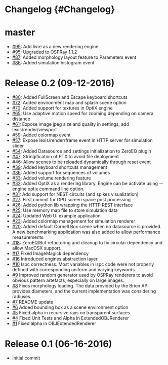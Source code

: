Changelog {#Changelog}
=========

# master

* [#99](https://github.com/BlueBrain/Brayns/pull/99):
  Add livre as a new rendering engine
* [#95](https://github.com/BlueBrain/Brayns/pull/95):
  Upgraded to OSPRay 1.1.2
* [#87](https://github.com/BlueBrain/Brayns/pull/87):
  Added morphology layout feature to Parameters event
* [#86](https://github.com/BlueBrain/Brayns/pull/86):
  Added simulation histogram event

# Release 0.2 (09-12-2016)

* [#80](https://github.com/BlueBrain/Brayns/pull/80):
  Added FullScreen and Escape keyboard shortcuts
* [#72](https://github.com/BlueBrain/Brayns/pull/72):
  Added environment map and splash scene option
* [#70](https://github.com/BlueBrain/Brayns/pull/70):
  Added support for textures in OptiX engine
* [#65](https://github.com/BlueBrain/Brayns/pull/65):
  Use adaptive motion speed for zooming depending on camera distance
* [#61](https://github.com/BlueBrain/Brayns/pull/61):
  Expose image jpeg size and quality in settings, add lexis/render/viewport
* [#59](https://github.com/BlueBrain/Brayns/pull/59):
  Added colormap event
* [#57](https://github.com/BlueBrain/Brayns/pull/57):
  Expose lexis/render/frame event in HTTP server for simulation slider
* [#54](https://github.com/BlueBrain/Brayns/pull/54):
  Added Datasource and settings initialization to ZeroEQ plugin
* [#47](https://github.com/BlueBrain/Brayns/pull/47):
  Stringification of PTX to avoid file deployment
* [#46](https://github.com/BlueBrain/Brayns/pull/46):
  Allow scenes to be reloaded dynamically through reset event
* [#39](https://github.com/BlueBrain/Brayns/pull/39):
  Added keyboard shortcuts management
* [#36](https://github.com/BlueBrain/Brayns/pull/36):
  Added support for sequences of volumes
* [#33](https://github.com/BlueBrain/Brayns/pull/33):
  Added volume rendering feature
* [#32](https://github.com/BlueBrain/Brayns/pull/32):
  Added OptiX as a rendering library. Engine can be activate using --engine optix
  command line option.
* [#31](https://github.com/BlueBrain/Brayns/pull/31):
  Add support for NEST circuits (and spikes visualization)
* [#27](https://github.com/BlueBrain/Brayns/pull/27):
  First commit for GPU screen space post processing
* [#26](https://github.com/BlueBrain/Brayns/pull/26):
  Added python lib wrapping the HTTP REST interface
* [#25](https://github.com/BlueBrain/Brayns/pull/25):
  Use memory map file to store simulation data
* [#24](https://github.com/BlueBrain/Brayns/pull/24):
  Updated Web UI example application
* [#23](https://github.com/BlueBrain/Brayns/pull/23):
  Added colormap management for simulation renderer
* [#20](https://github.com/BlueBrain/Brayns/pull/20):
  Added default Cornell Box scene when no datasource is provided. A new
  benchmarking application was also added to allow performance measurements.
* [#18](https://github.com/BlueBrain/Brayns/pull/18):
  ZeroEQ/Buf refactoring and cleanup to fix circular dependency and allow MacOSX
  support.
* [#17](https://github.com/BlueBrain/Brayns/pull/17)
  Fixed ImageMagick dependency
* [#16](https://github.com/BlueBrain/Brayns/pull/16)
  Introduced engines abstraction layer
* [#10](https://github.com/BlueBrain/Brayns/pull/15)
  Ispc correctness. Most variables in ispc code were not properly defined with
  corresponding uniform and varying keywords.
* [#9](https://github.com/BlueBrain/Brayns/pull/9)
  Improved random generator used by OSPRay renderers to avoid obvious pattern
  artefacts, especially on large images.
* [#8](https://github.com/BlueBrain/Brayns/pull/8)
  Fixes morphology loading. The data provided by the Brion API provides
  diameters, and the current implementation was considering radiuses.
* [#7](https://github.com/BlueBrain/Brayns/pull/7)
  README update
* [#6](https://github.com/BlueBrain/Brayns/pull/6)
  Added bounding box as a scene environment option
* [#5](https://github.com/BlueBrain/Brayns/pull/5)
  Fixed alpha in recursive rays on transparent surfaces.
* [#4](https://github.com/BlueBrain/Brayns/pull/4)
  Fixed Unit Tests and Alpha in ExtendedOBJRenderer
* [#1](https://github.com/BlueBrain/Brayns/pull/1)
  Fixed alpha in OBJExtendedRenderer

# Release 0.1 (06-16-2016)

* Initial commit

